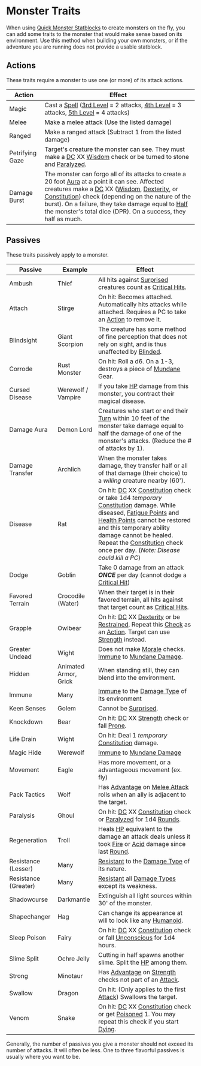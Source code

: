 # Monster Traits

When using [Quick Monster Statblocks](Quick%20Monster%20Statblocks.md) to create monsters on the fly, you can add some traits to the monster that would make sense based on its environment. Use this method when building your own monsters, or if the adventure you are running does not provide a usable statblock.

## Actions

These traits require a monster to use one (or more) of its attack actions.

| Action          | Effect                                                                                                                                                                                                                                                                                                                                                                                                                                                                                                                                                                                                                                                                                 |
| --------------- | -------------------------------------------------------------------------------------------------------------------------------------------------------------------------------------------------------------------------------------------------------------------------------------------------------------------------------------------------------------------------------------------------------------------------------------------------------------------------------------------------------------------------------------------------------------------------------------------------------------------------------------------------------------------------------------- |
| Magic           | Cast a [Spell](../../Magic/Spellcasting/Spells.md) ([3rd Level](../../Magic/Spells/Spells%20by%20Level/Level%203/3rd%20Level%20Spells.md) = 2 attacks, [4th Level](../../Magic/Spells/Spells%20by%20Level/Level%204/4th%20Level%20Spells.md) = 3 attacks, [5th Level](../../Magic/Spells/Spells%20by%20Level/Level%205/5th%20Level%20Spells.md) = 4 attacks)                                                                                                                                                                                                                                                                                                                           |
| Melee           | Make a melee attack (Use the listed damage)                                                                                                                                                                                                                                                                                                                                                                                                                                                                                                                                                                                                                                            |
| Ranged          | Make a ranged attack (Subtract 1 from the listed damage)                                                                                                                                                                                                                                                                                                                                                                                                                                                                                                                                                                                                                               |
| Petrifying Gaze | Target's creature the monster can see. They must make a [DC](../../Game%20Procedures/Core%20Procedures/DC.md) XX [Wisdom](../../Player%20Characters/The%20Ability%20Scores/Wisdom.md) check or be turned to stone and [Paralyzed](../../Game%20Procedures/Conditions/Paralyzed.md).                                                                                                                                                                                                                                                                                                                                                                                                    |
| Damage Burst    | The monster can forgo all of its attacks to create a 20 foot [Aura](../../Magic/Spells/Areas%20of%20Effect/Aura.md) at a point it can see. Affected creatures make a [DC](../../Game%20Procedures/Core%20Procedures/DC.md) XX ([Wisdom](../../Player%20Characters/The%20Ability%20Scores/Wisdom.md), [Dexterity](../../Player%20Characters/The%20Ability%20Scores/Dexterity.md), or [Constitution](../../Player%20Characters/The%20Ability%20Scores/Constitution.md)) check (depending on the nature of the burst). On a failure, they take damage equal to [Half](../../Game%20Procedures/Core%20Procedures/Half.md) the monster's total dice (DPR). On a success, they half as much. |

## Passives

These traits passively apply to a monster.

| Passive              | Example               | Effect                                                                                                                                                                                                                                                                                                                                                                                                                                                                                                                                                                                                                                                                                        |
| -------------------- | --------------------- | --------------------------------------------------------------------------------------------------------------------------------------------------------------------------------------------------------------------------------------------------------------------------------------------------------------------------------------------------------------------------------------------------------------------------------------------------------------------------------------------------------------------------------------------------------------------------------------------------------------------------------------------------------------------------------------------- |
| Ambush               | Thief                 | All hits against [Surprised](../../Game%20Procedures/Conditions/Surprised.md) creatures count as [Critical Hits](../../Game%20Procedures/Die%20Rolling%20Mechanics/Critical%20Hit.md).                                                                                                                                                                                                                                                                                                                                                                                                                                                                                                        |
| Attach               | Stirge                | On hit: Becomes attached. Automatically hits attacks while attached. Requires a PC to take an [Action](../../Game%20Procedures/Core%20Procedures/Action.md) to remove it.                                                                                                                                                                                                                                                                                                                                                                                                                                                                                                                     |
| Blindsight           | Giant Scorpion        | The creature has some method of fine perception that does not rely on sight, and is thus unaffected by [Blinded](../../Game%20Procedures/Conditions/Blinded.md).                                                                                                                                                                                                                                                                                                                                                                                                                                                                                                                              |
| Corrode              | Rust Monster          | On hit: Roll a d6. On a 1-3, destroys a piece of [Mundane](../../Items%20and%20Gear/Material%20Properties/Mundane%20Property.md) Gear.                                                                                                                                                                                                                                                                                                                                                                                                                                                                                                                                                        |
| Cursed Disease       | Werewolf / Vampire    | If you take [HP](../../Player%20Characters/Derived%20Statistics/Health%20Points.md) damage from this monster, you contract their magical disease.                                                                                                                                                                                                                                                                                                                                                                                                                                                                                                                                             |
| Damage Aura          | Demon Lord            | Creatures who start or end their [Turn](../../Game%20Procedures/Core%20Procedures/Turn.md) within 10 feet of the monster take damage equal to half the damage of one of the monster's attacks. (Reduce the # of attacks by 1).                                                                                                                                                                                                                                                                                                                                                                                                                                                                |
| Damage Transfer      | Archlich              | When the monster takes damage, they transfer half or all of that damage (their choice) to a *willing* creature nearby (60').                                                                                                                                                                                                                                                                                                                                                                                                                                                                                                                                                                  |
| Disease              | Rat                   | On hit: [DC](../../Game%20Procedures/Core%20Procedures/DC.md) XX [Constitution](../../Player%20Characters/The%20Ability%20Scores/Constitution.md) check or take 1d4 *temporary* [Constitution](../../Player%20Characters/The%20Ability%20Scores/Constitution.md) damage. While diseased, [Fatigue Points](../../Player%20Characters/Derived%20Statistics/Fatigue%20Points.md) and [Health Points](../../Player%20Characters/Derived%20Statistics/Health%20Points.md) cannot be restored and this temporary ability damage cannot be healed. Repeat the [Constitution](../../Player%20Characters/The%20Ability%20Scores/Constitution.md) check once per day. (*Note: Disease could kill a PC*) |
| Dodge                | Goblin                | Take 0 damage from an attack ***ONCE*** per day (cannot dodge a [Critical Hit](../../Game%20Procedures/Die%20Rolling%20Mechanics/Critical%20Hit.md))                                                                                                                                                                                                                                                                                                                                                                                                                                                                                                                                          |
| Favored Terrain      | Crocodile (Water)     | When their target is in their favored terrain, all hits against that target count as [Critical Hits](../../Game%20Procedures/Die%20Rolling%20Mechanics/Critical%20Hit.md).                                                                                                                                                                                                                                                                                                                                                                                                                                                                                                                    |
| Grapple              | Owlbear               | On hit: [DC](../../Game%20Procedures/Core%20Procedures/DC.md) XX [Dexterity](../../Player%20Characters/The%20Ability%20Scores/Dexterity.md) or be [Restrained](../../Game%20Procedures/Conditions/Restrained.md). Repeat this [Check](../../Game%20Procedures/Core%20Procedures/Check.md) as an [Action](../../Game%20Procedures/Core%20Procedures/Action.md). Target can use [Strength](../../Player%20Characters/The%20Ability%20Scores/Strength.md) instead.                                                                                                                                                                                                                               |
| Greater Undead       | Wight                 | Does not make [Morale](../../Game%20Procedures/Social%20Procedures/Morale.md#Morale) checks. [Immune](../../Game%20Procedures/Conditions/Immune.md) to [Mundane Damage](../../Game%20Procedures/Combat/Damage%20Types/Mundane%20Damage.md).                                                                                                                                                                                                                                                                                                                                                                                                                                                   |
| Hidden               | Animated Armor, Grick | When standing still, they can blend into the environment.                                                                                                                                                                                                                                                                                                                                                                                                                                                                                                                                                                                                                                     |
| Immune               | Many                  | [Immune](../../Game%20Procedures/Conditions/Immune.md) to the [Damage Type](../../Game%20Procedures/Combat/Damage%20Types/!Damage%20Types.md) of its environment                                                                                                                                                                                                                                                                                                                                                                                                                                                                                                                              |
| Keen Senses          | Golem                 | Cannot be [Surprised](../../Game%20Procedures/Conditions/Surprised.md).                                                                                                                                                                                                                                                                                                                                                                                                                                                                                                                                                                                                                       |
| Knockdown            | Bear                  | On hit: [DC](../../Game%20Procedures/Core%20Procedures/DC.md) XX [Strength](../../Player%20Characters/The%20Ability%20Scores/Strength.md) check or fall [Prone](../../Game%20Procedures/Conditions/Prone.md).                                                                                                                                                                                                                                                                                                                                                                                                                                                                                 |
| Life Drain           | Wight                 | On hit: Deal 1 *temporary* [Constitution](../../Player%20Characters/The%20Ability%20Scores/Constitution.md) damage.                                                                                                                                                                                                                                                                                                                                                                                                                                                                                                                                                                           |
| Magic Hide           | Werewolf              | [Immune](../../Game%20Procedures/Conditions/Immune.md) to [Mundane Damage](../../Game%20Procedures/Combat/Damage%20Types/Mundane%20Damage.md)                                                                                                                                                                                                                                                                                                                                                                                                                                                                                                                                                 |
| Movement             | Eagle                 | Has more movement, or a advantageous movement (ex. fly)                                                                                                                                                                                                                                                                                                                                                                                                                                                                                                                                                                                                                                       |
| Pack Tactics         | Wolf                  | Has [Advantage](../../Game%20Procedures/Die%20Rolling%20Mechanics/Advantage.md) on [Melee Attack](../../Game%20Procedures/Combat/Melee%20Attack.md) rolls when an ally is adjacent to the target.                                                                                                                                                                                                                                                                                                                                                                                                                                                                                             |
| Paralysis            | Ghoul                 | On hit: [DC](../../Game%20Procedures/Core%20Procedures/DC.md) XX [Constitution](../../Player%20Characters/The%20Ability%20Scores/Constitution.md) check or [Paralyzed](../../Game%20Procedures/Conditions/Paralyzed.md) for 1d4 [Rounds](../../Game%20Procedures/Core%20Procedures/Round.md).                                                                                                                                                                                                                                                                                                                                                                                                 |
| Regeneration         | Troll                 | Heals [HP](../../Player%20Characters/Derived%20Statistics/Health%20Points.md) equivalent to the damage an attack deals unless it took [Fire](../../Magic/Spells/Spell%20Domains/Fire.md) or [Acid](../../Game%20Procedures/Combat/Damage%20Types/Acid.md) damage since last [Round](../../Game%20Procedures/Core%20Procedures/Round.md).                                                                                                                                                                                                                                                                                                                                                      |
| Resistance (Lesser)  | Many                  | [Resistant](../../Game%20Procedures/Conditions/Resistant.md) to the [Damage Type](../../Game%20Procedures/Combat/Damage%20Types/!Damage%20Types.md) of its nature.                                                                                                                                                                                                                                                                                                                                                                                                                                                                                                                            |
| Resistance (Greater) | Many                  | [Resistant](../../Game%20Procedures/Conditions/Resistant.md) all [Damage Types](../../Game%20Procedures/Combat/Damage%20Types/!Damage%20Types.md) except its weakness.                                                                                                                                                                                                                                                                                                                                                                                                                                                                                                                        |
| Shadowcurse          | Darkmantle            | Extinguish all light sources within 30' of the monster.                                                                                                                                                                                                                                                                                                                                                                                                                                                                                                                                                                                                                                       |
| Shapechanger         | Hag                   | Can change its appearance at will to look like any [Humanoid](Creature%20Types/Humanoid.md).                                                                                                                                                                                                                                                                                                                                                                                                                                                                                                                                                                                                  |
| Sleep Poison         | Fairy                 | On hit: [DC](../../Game%20Procedures/Core%20Procedures/DC.md) XX [Constitution](../../Player%20Characters/The%20Ability%20Scores/Constitution.md) check or fall [Unconscious](../../Game%20Procedures/Conditions/Unconscious.md) for 1d4 hours.                                                                                                                                                                                                                                                                                                                                                                                                                                               |
| Slime Split          | Ochre Jelly           | Cutting in half spawns another slime. Split the [HP](../../Player%20Characters/Derived%20Statistics/Health%20Points.md) among them.                                                                                                                                                                                                                                                                                                                                                                                                                                                                                                                                                           |
| Strong               | Minotaur              | Has [Advantage](../../Game%20Procedures/Die%20Rolling%20Mechanics/Advantage.md) on [Strength](../../Player%20Characters/The%20Ability%20Scores/Strength.md) checks not part of an [Attack](../../Game%20Procedures/Combat/Attack.md).                                                                                                                                                                                                                                                                                                                                                                                                                                                         |
| Swallow              | Dragon                | On hit: (Only applies to the first [Attack](../../Game%20Procedures/Combat/Attack.md)) Swallows the target.                                                                                                                                                                                                                                                                                                                                                                                                                                                                                                                                                                                   |
| Venom                | Snake                 | On hit: [DC](../../Game%20Procedures/Core%20Procedures/DC.md) XX [Constitution](../../Player%20Characters/The%20Ability%20Scores/Constitution.md) check or get [Poisoned](../../Game%20Procedures/Conditions/Poisoned.md) 1. You may repeat this check if you start [Dying](../../Game%20Procedures/Conditions/Dying.md).                                                                                                                                                                                                                                                                                                                                                                     |

Generally, the number of passives you give a monster should not exceed its number of attacks. It will often be less. One to three flavorful passives is usually where you want to be.
